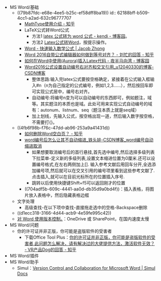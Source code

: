 - MS Word/基础
	- ((79b87fdc-e68e-4ee5-b25c-ef58dff8ba19))
	  id:: 62188bff-b509-4cc1-a2ad-632c96777707
		- [MathType使用介绍 - 知乎](https://zhuanlan.zhihu.com/p/427392956)
		- LaTeX公式转Word公式
			- 方法1 [latex 公式转为 word 公式 - kendi - 博客园](https://www.cnblogs.com/da-liny/p/10968238.html)。
			- 方法2 [Latex公式转Word](http://web.xiaoyv.top/web/LatexToMathML)，按提示操作。
		- [Word - 快速输入数学公式 | Jacob Zhong](https://zyxin.xyz/blog/2017-08/WordMath)
		- [Word 2016自带公式编辑器如何做到等号对齐？ - 刘忙的回答 - 知乎](https://www.zhihu.com/question/42837433/answer/94929570)
		- [如何在Word中使用(Aurora)插入Latex代码 - 夜半马向湾 - 博客园](https://www.cnblogs.com/Lisamon/p/11162697.html)
		- [Word2016公式设置自动编号右对齐和交叉引用_u12040330的博客-CSDN博客](https://blog.csdn.net/u12040330/article/details/88180421)
			- 整体思路:输入完latex公式要按空格确定，紧接着在公式输入框输入\#n（n为自己指定的公式编号，例如1,2,3……），然后按回车即可实现公式居中，编号右对齐。
			- 自动编号:将编号n变为可以自动编号的东西即可，例如题注，域等。其实题注的本质也是域。此处可用来实现公式自动编号的域有：autonum、listnum、seq（题注本质上就是seq域）
			- 加上划线，先输入公式，按空格出现一道，然后输入数字按空格，不需要打{}。
	- ((4fb6f98b-f76c-47dd-ab96-253a9a41431d))
		- [如何删除Word空白页？ - 知乎](https://www.zhihu.com/question/393226815/answer/1220486734)
		- [word编号后怎么让其不自动缩进_铁头娃-CSDN博客_word编号自动缩进取消](https://blog.csdn.net/qq_40541268/article/details/90703114)
			- 如果想要取消编号后的首行悬挂,首先选中编号,然后选择多级列表下拉菜单-定义新的多级列表,设置文本缩进位置为0厘米.还可以设置编号格式,在左右两侧加上[].
			  输入参考文献后用回车分开,全选添加编号项,然后就可以在交叉引用的编号项里看到这些参考文献了.点击插入,就可以在目前光标所在的位置插入序号.
			- 跳转以后使用快捷键Shift+f5可以返回刚才的位置
		- ((704adf5b-609c-4441-aa0d-db35d9a0bd4f))：插入表格，将图片放入表格中，然后隐藏表格边框
	- 文字处理
		- 高级查找-在以下项中查找-直接拖走选中的空格-Backspace删除
	- ((d1ecc318-3166-4d44-acb9-4e59fe995c42))
	- [对 Word 使用版本控制。](https://support.microsoft.com/zh-cn/office/%E5%AF%B9-word-%E4%BD%BF%E7%94%A8%E7%89%88%E6%9C%AC%E6%8E%A7%E5%88%B6-46b4d23f-b032-4837-94ab-746de8fbe6ec)：OneDrive 或 SharePoint，在国内速度太慢
- MS Word/问题
	- 你的许可证并非正版，你可能是盗版软件的受害者
		- 下载Office Tool Plus：[你的许可证并非正版，你可能是盗版软件的受害者,此问题怎么解决，请有解决过的大佬提供方法，激活软件无效？ - VR产品Dog的回答 - 知乎](https://www.zhihu.com/question/486495819/answer/2382319712)
- MS Word/插件
- MS Word/助手
	- Simul：[Version Control and Collaboration for Microsoft Word | Simul Docs](https://www.simuldocs.com/)